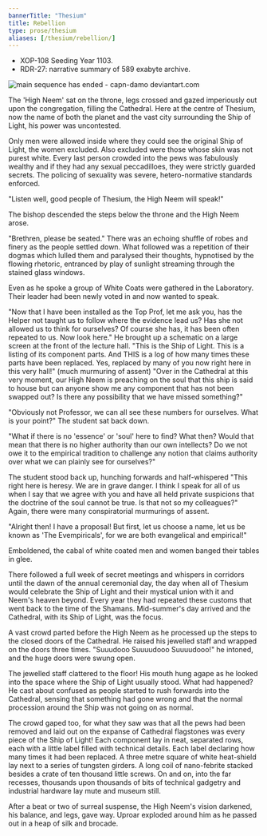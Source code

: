 ```yaml
---
bannerTitle: "Thesium" 
title: Rebellion 
type: prose/thesium
aliases: [/thesium/rebellion/]
---
```


<div class="data">

- XOP-108 Seeding Year 1103.  
- RDR-27: narrative summary of 589 exabyte archive.  

</div>

![main sequence has ended - capn-damo deviantart.com](/images/thesium/main-sequence-has-ended.jpg)

The 'High Neem' sat on the throne, legs crossed and gazed imperiously out upon
the congregation, filling the Cathedral. Here at the centre of Thesium, now the
name of both the planet and the vast city surrounding the Ship of Light, his
power was uncontested. 

Only men were allowed inside where they could see the original Ship of Light,
the women excluded. Also excluded were those whose skin was not purest white.
Every last person crowded into the pews was fabulously wealthy and if they had any
sexual peccadilloes, they were strictly guarded secrets. The policing of 
sexuality was severe, hetero-normative standards enforced. 

"Listen well, good people of Thesium, the High Neem will speak!"

The bishop descended the steps below the throne and the High Neem
arose.

"Brethren, please be seated." There was an echoing shuffle of robes and finery
as the people settled down. What followed was a repetition of their dogmas which
lulled them and paralysed their thoughts, hypnotised by the flowing rhetoric,
entranced by play of sunlight streaming through the stained glass windows.

Even as he spoke a group of White Coats were gathered in the Laboratory. Their
leader had been newly voted in and now wanted to speak.

"Now that I have been installed as the Top Prof, let me ask you, has the Helper
not taught us to follow where the evidence lead us? Has she not allowed us to
think for ourselves? Of course she has, it has been often repeated to us. Now
look here." He brought up a schematic on a large screen at the front of the
lecture hall. "This is the Ship of Light. This is a listing of its component
parts. And THIS is a log of how many times these parts have been replaced. Yes,
replaced by many of you now right here in this very hall!" (much murmuring of
assent) "Over in the Cathedral at this very moment, our High Neem is preaching
on the soul that this ship is said to house but can anyone show me any component
that has not been swapped out? Is there any possibility that we have missed
something?"

"Obviously not Professor, we can all see these numbers for ourselves. What is
your point?" The student sat back down.

"What if there is no 'essence' or 'soul' here to find? What then? Would that
mean that there is no higher authority than our own intellects? Do we not owe it
to the empirical tradition to challenge any notion that claims authority over
what we can plainly see for ourselves?"

The student stood back up, hunching forwards and half-whispered "This right here
is heresy. We are in grave danger. I think I speak for all of us when I say that
we agree with you and have all held private suspicions that the doctrine of the
soul cannot be true. Is that not so my colleagues?" Again, there were many
conspiratorial murmurings of assent.

"Alright then! I have a proposal! But first, let us choose a name, let us be
known as 'The Evempiricals', for we are both evangelical and empirical!"

Emboldened, the cabal of white coated men and women banged their tables in glee.

There followed a full week of secret meetings and whispers in corridors until
the dawn of the annual ceremonial day, the day when all of Thesium would
celebrate the Ship of Light and their mystical union with it and Neem's heaven
beyond. Every year they had repeated these customs that went back to the time of
the Shamans. Mid-summer's day arrived and the Cathedral, with its Ship of Light,
was the focus.

A vast crowd parted before the High Neem as he processed up the steps to the
closed doors of the Cathedral. He raised his jewelled staff and wrapped on the
doors three times. "Suuudooo Suuuudooo Suuuudooo!" he intoned, and the huge
doors were swung open.

The jewelled staff clattered to the floor! His mouth hung agape as he looked
into the space where the Ship of Light usually stood. What had happened? He cast
about confused as people started to rush forwards into the Cathedral, sensing
that something had gone wrong and that the normal procession around the Ship was
not going on as normal.

The crowd gaped too, for what they saw was that all the pews had been removed
and laid out on the expanse of Cathedral flagstones was every piece of the Ship
of Light! Each component lay in neat, separated rows, each with a little label
filled with technical details. Each label declaring how many times it had been
replaced. A three metre square of white heat-shield lay next to a series of
tungsten girders. A long coil of nano-febrite stacked besides a crate of ten
thousand little screws. On and on, into the far recesses, thousands upon
thousands of bits of technical gadgetry and industrial hardware lay mute and
museum still.

After a beat or two of surreal suspense, the High Neem's vision darkened, his
balance, and legs, gave way. Uproar exploded around him as he passed out in a
heap of silk and brocade.
